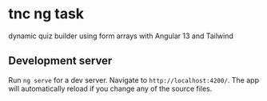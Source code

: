 # tnc ng task


dynamic quiz builder using form arrays with Angular 13 and Tailwind


## Development server

Run `ng serve` for a dev server. Navigate to `http://localhost:4200/`. The app will automatically reload if you change any of the source files.

